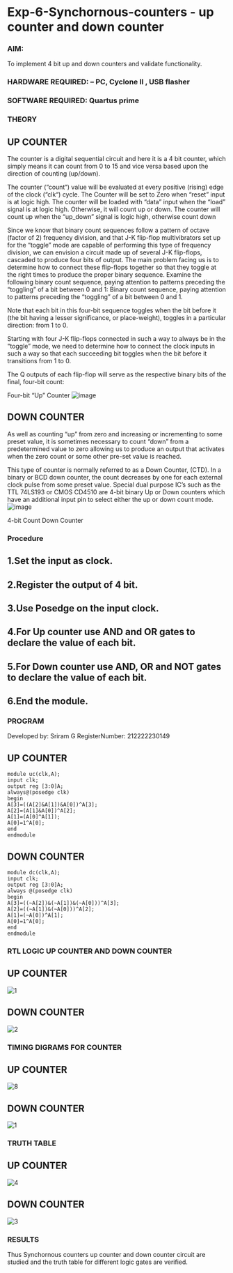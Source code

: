 # Exp-6-Synchornous-counters - up counter and down counter 
### AIM: 
To implement 4 bit up and down counters and validate  functionality.
### HARDWARE REQUIRED:  – PC, Cyclone II , USB flasher
### SOFTWARE REQUIRED:   Quartus prime
### THEORY 

## UP COUNTER 
The counter is a digital sequential circuit and here it is a 4 bit counter, which simply means it can count from 0 to 15 and vice versa based upon the direction of counting (up/down). 

The counter (“count“) value will be evaluated at every positive (rising) edge of the clock (“clk“) cycle.
The Counter will be set to Zero when “reset” input is at logic high.
The counter will be loaded with “data” input when the “load” signal is at logic high. Otherwise, it will count up or down.
The counter will count up when the “up_down” signal is logic high, otherwise count down

Since we know that binary count sequences follow a pattern of octave (factor of 2) frequency division, and that J-K flip-flop multivibrators set up for the “toggle” mode are capable of performing this type of frequency division, we can envision a circuit made up of several J-K flip-flops, cascaded to produce four bits of output.
The main problem facing us is to determine how to connect these flip-flops together so that they toggle at the right times to produce the proper binary sequence.
Examine the following binary count sequence, paying attention to patterns preceding the “toggling” of a bit between 0 and 1:
Binary count sequence, paying attention to patterns preceding the “toggling” of a bit between 0 and 1.

Note that each bit in this four-bit sequence toggles when the bit before it (the bit having a lesser significance, or place-weight), toggles in a particular direction: from 1 to 0.



 
 

Starting with four J-K flip-flops connected in such a way to always be in the “toggle” mode, we need to determine how to connect the clock inputs in such a way so that each succeeding bit toggles when the bit before it transitions from 1 to 0.

The Q outputs of each flip-flop will serve as the respective binary bits of the final, four-bit count:

 
 

Four-bit “Up” Counter
![image](https://user-images.githubusercontent.com/36288975/169644758-b2f4339d-9532-40c5-af40-8f4f8c942e2c.png)



## DOWN COUNTER 

As well as counting “up” from zero and increasing or incrementing to some preset value, it is sometimes necessary to count “down” from a predetermined value to zero allowing us to produce an output that activates when the zero count or some other pre-set value is reached.

This type of counter is normally referred to as a Down Counter, (CTD). In a binary or BCD down counter, the count decreases by one for each external clock pulse from some preset value. Special dual purpose IC’s such as the TTL 74LS193 or CMOS CD4510 are 4-bit binary Up or Down counters which have an additional input pin to select either the up or down count mode.
![image](https://user-images.githubusercontent.com/36288975/169644844-1a14e123-7228-4ed8-81a9-eb937dff4ac8.png)


4-bit Count Down Counter
### Procedure

## 1.Set the input as clock.
## 2.Register the output of 4 bit.
## 3.Use Posedge on the input clock.
## 4.For Up counter use AND and OR gates to declare the value of each bit.
## 5.For Down counter use AND, OR and NOT gates to declare the value of each bit.
## 6.End the module.



### PROGRAM 

Developed by: Sriram G 
RegisterNumber: 212222230149

## UP COUNTER
```
module uc(clk,A);
input clk;
output reg [3:0]A;
always@(posedge clk)
begin
A[3]=((A[2]&A[1])&A[0])^A[3];
A[2]=(A[1]&A[0])^A[2];
A[1]=(A[0]^A[1]);
A[0]=1^A[0];
end
endmodule
```
## DOWN COUNTER
```
module dc(clk,A);
input clk;
output reg [3:0]A;
always @(posedge clk)
begin
A[3]=((~A[2])&(~A[1])&(~A[0]))^A[3];
A[2]=((~A[1])&(~A[0]))^A[2];
A[1]=(~A[0])^A[1];
A[0]=1^A[0];
end
endmodule

```



### RTL LOGIC UP COUNTER AND DOWN COUNTER  

## UP COUNTER
![1](https://github.com/Sriram8452/Exp-7-Synchornous-counters-/assets/118708032/987f6363-18f9-42a5-b52d-509d2ffe5840)


## DOWN COUNTER
![2](https://github.com/Sriram8452/Exp-7-Synchornous-counters-/assets/118708032/7a791219-187b-4e93-b1b9-77714442219d)








### TIMING DIGRAMS FOR COUNTER  
## UP COUNTER
![8](https://github.com/Sriram8452/Exp-7-Synchornous-counters-/assets/118708032/2f30fb97-9ea5-4ee0-b935-cbfe8ea59305)


## DOWN COUNTER
![1](https://github.com/Sriram8452/Exp-7-Synchornous-counters-/assets/118708032/202aef3a-61a9-4ed1-87f3-4a9738619f9e)





### TRUTH TABLE 
## UP COUNTER
![4](https://github.com/Sriram8452/Exp-7-Synchornous-counters-/assets/118708032/9b351b14-c3b7-4149-baf8-88f858c4ff4c)


## DOWN COUNTER
![3](https://github.com/Sriram8452/Exp-7-Synchornous-counters-/assets/118708032/3ae8426f-c288-4fe7-9b09-0b6845c2f45c)






### RESULTS 
Thus Synchornous counters up counter and down counter circuit are studied and the truth table for different logic gates are verified.
